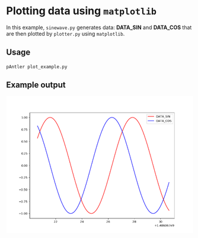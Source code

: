 # Plotting data using `matplotlib`

In this example, `sinewave.py` generates data: **DATA_SIN** and **DATA_COS**
that are then plotted by `plotter.py` using `matplotlib`.

## Usage
```shell
pAntler plot_example.py
```

## Example output
![Figure 1](figure_1.png)
